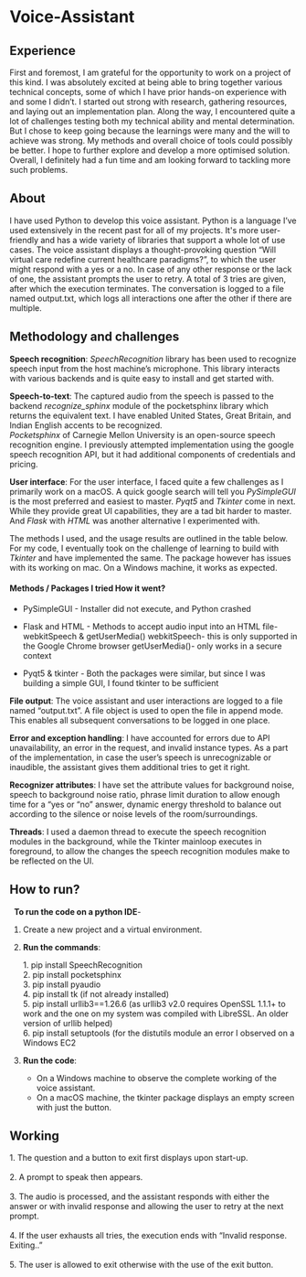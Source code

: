 # Voice-Assistant

## Experience 

First and foremost, I am grateful for the opportunity to work on a project of this kind. I was absolutely excited at being able to bring together various technical concepts, some of which I have prior hands-on experience with and some I didn’t. I started out strong with research, gathering resources, and laying out an implementation plan. Along the way, I encountered quite a lot of challenges testing both my technical ability and mental determination. But I chose to keep going because the learnings were many and the will to achieve was strong.  My methods and overall choice of tools could possibly be better. I hope to further explore and develop a more optimised solution. Overall, I definitely had a fun time and am looking forward to tackling more such problems. 
 
## About

I have used Python to develop this voice assistant. Python is a language I’ve used extensively in the recent past for all of my projects. It's more user-friendly and has a wide variety of libraries that support a whole lot of use cases. 
The voice assistant displays a thought-provoking question “Will virtual care redefine current healthcare paradigms?”, to which the user might respond with a yes or a no. In case of any other response or the lack of one, the assistant prompts the user to retry. A total of 3 tries are given, after which the execution terminates. The conversation is logged to a file named output.txt, which logs all interactions one after the other if there are multiple. 
 
## Methodology and challenges

**Speech recognition**: _SpeechRecognition_ library has been used to recognize speech input from the host machine’s microphone. This library interacts with various backends and is quite easy to install and get started with.   

**Speech-to-text**: The captured audio from the speech is passed to the backend _recognize_sphinx_ module of the pocketsphinx library which returns the equivalent text. I have enabled United States, Great Britain, and Indian English accents to be recognized.   
_Pocketsphinx_ of Carnegie Mellon University is an open-source speech recognition engine. I previously attempted implementation using the google speech recognition API, but it had additional components of credentials and pricing.   

**User interface**: For the user interface, I faced quite a few challenges as I primarily work on a macOS. A quick google search will tell you _PySimpleGUI_ is the most preferred and easiest to master. _Pyqt5_ and _Tkinter_ come in next. While they provide great UI capabilities, they are a tad bit harder to master. And _Flask_ with _HTML_ was another alternative I experimented with. 

The methods I used, and the usage results are outlined in the table below. For my code, I eventually took on the challenge of learning to build with _Tkinter_ and have implemented the same. The package however has issues with its working on mac. On a Windows machine, it works as expected.
 
#### Methods / Packages I tried	How it went?

- PySimpleGUI - Installer did not execute, and Python crashed   

- Flask and HTML - Methods to accept audio input into an HTML file- webkitSpeech & getUserMedia()	webkitSpeech- this      is only supported in the Google Chrome browser getUserMedia()- only works in a secure context   

- Pyqt5 & tkinter - Both the packages were similar, but since I was building a simple GUI, I found tkinter to be           sufficient   

**File output**: The voice assistant and user interactions are logged to a file named “output.txt”. A file object is used to open the file in append mode. This enables all subsequent conversations to be logged in one place.   

**Error and exception handling**: I have accounted for errors due to API unavailability, an error in the request, and invalid instance types. As a part of the implementation, in case the user’s speech is unrecognizable or inaudible, the assistant gives them additional tries to get it right.   

**Recognizer attributes**: I have set the attribute values for background noise, speech to background noise ratio, phrase limit duration to allow enough time for a “yes or “no” answer, dynamic energy threshold to balance out according to the silence or noise levels of the room/surroundings.   

**Threads**: I used a daemon thread to execute the speech recognition modules in the background, while the Tkinter mainloop executes in foreground, to allow the changes the speech recognition modules make to be reflected on the UI.
 
## How to run?
 
**To run the code on a python IDE**-   

1. Create a new project and a virtual environment.
   
3. **Run the commands**:

    1. pip install SpeechRecognition </br>
    2. pip install pocketsphinx</br>
    3. pip install pyaudio</br>
    4. pip install tk (if not already installed)</br>
    5. pip install urllib3==1.26.6 (as urllib3 v2.0 requires OpenSSL 1.1.1+ to work and the one on my system was         compiled       with LibreSSL. An older version of urllib helped)</br>
    6. pip install setuptools (for the distutils module an error I observed on a Windows EC2     

4. **Run the code**:
    
    - On a Windows machine to observe the complete working of the voice assistant.</br>
    - On a macOS machine, the tkinter package displays an empty screen with just the button.
 
## Working

1. The question and a button to exit first displays upon start-up.</br></br>
2. A prompt to speak then appears.</br></br>
3. The audio is processed, and the assistant responds with either the answer or with invalid response and allowing the      user to retry at the next prompt.</br></br>
4. If the user exhausts all tries, the execution ends with “Invalid response. Exiting..”</br></br>
5. The user is allowed to exit otherwise with the use of the exit button.
 

